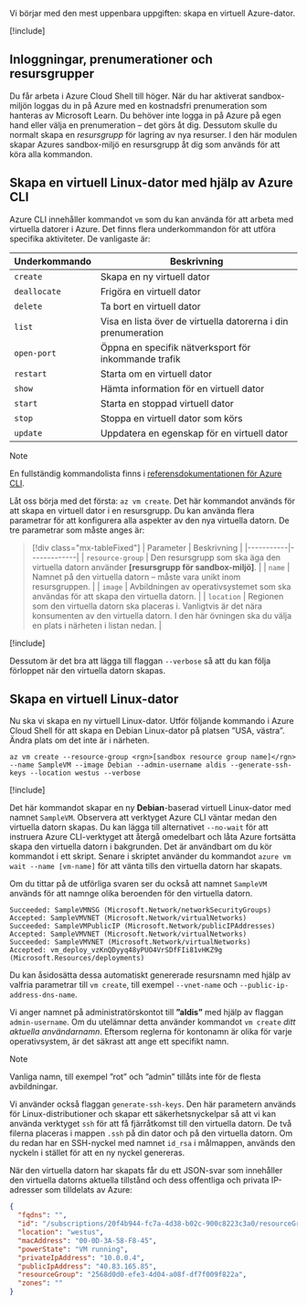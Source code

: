 Vi börjar med den mest uppenbara uppgiften: skapa en virtuell Azure-dator.

<!-- Activate the sandbox -->
[!include[](../../../includes/azure-sandbox-activate.md)]

## <a name="logins-subscriptions-and-resource-groups"></a>Inloggningar, prenumerationer och resursgrupper

Du får arbeta i Azure Cloud Shell till höger. När du har aktiverat sandbox-miljön loggas du in på Azure med en kostnadsfri prenumeration som hanteras av Microsoft Learn. Du behöver inte logga in på Azure på egen hand eller välja en prenumeration – det görs åt dig. Dessutom skulle du normalt skapa en _resursgrupp_ för lagring av nya resurser. I den här modulen skapar Azures sandbox-miljö en resursgrupp åt dig som används för att köra alla kommandon.

## <a name="create-a-linux-vm-with-the-azure-cli"></a>Skapa en virtuell Linux-dator med hjälp av Azure CLI

Azure CLI innehåller kommandot `vm` som du kan använda för att arbeta med virtuella datorer i Azure. Det finns flera underkommandon för att utföra specifika aktiviteter. De vanligaste är:

| Underkommando | Beskrivning |
|-------------|-------------|
| `create`    | Skapa en ny virtuell dator |
| `deallocate` | Frigöra en virtuell dator |
| `delete` | Ta bort en virtuell dator |
| `list` | Visa en lista över de virtuella datorerna i din prenumeration |
| `open-port` | Öppna en specifik nätverksport för inkommande trafik |
| `restart` | Starta om en virtuell dator |
| `show` | Hämta information för en virtuell dator |
| `start` | Starta en stoppad virtuell dator |
| `stop` | Stoppa en virtuell dator som körs |
| `update` | Uppdatera en egenskap för en virtuell dator |

> [!NOTE]
> En fullständig kommandolista finns i [referensdokumentationen för Azure CLI](https://docs.microsoft.com/cli/azure/reference-index?view=azure-cli-latest).

Låt oss börja med det första: `az vm create`. Det här kommandot används för att skapa en virtuell dator i en resursgrupp. Du kan använda flera parametrar för att konfigurera alla aspekter av den nya virtuella datorn. De tre parametrar som måste anges är:

> [!div class="mx-tableFixed"]
> | Parameter | Beskrivning |
> |-----------|-------------|
> | `resource-group` | Den resursgrupp som ska äga den virtuella datorn använder **<rgn>[resursgrupp för sandbox-miljö]</rgn>**. |
> | `name` | Namnet på den virtuella datorn – måste vara unikt inom resursgruppen. |
> | `image` | Avbildningen av operativsystemet som ska användas för att skapa den virtuella datorn. |
> | `location` | Regionen som den virtuella datorn ska placeras i. Vanligtvis är det nära konsumenten av den virtuella datorn. I den här övningen ska du välja en plats i närheten i listan nedan. |

<!-- Resource selection -->
[!include[](../../../includes/azure-sandbox-regions-first-mention-note.md)]

Dessutom är det bra att lägga till flaggan `--verbose` så att du kan följa förloppet när den virtuella datorn skapas. 

## <a name="create-a-linux-virtual-machine"></a>Skapa en virtuell Linux-dator

Nu ska vi skapa en ny virtuell Linux-dator. Utför följande kommando i Azure Cloud Shell för att skapa en Debian Linux-dator på platsen ”USA, västra”. Ändra plats om det inte är i närheten.

```azurecli
az vm create --resource-group <rgn>[sandbox resource group name]</rgn> --name SampleVM --image Debian --admin-username aldis --generate-ssh-keys --location westus --verbose 
```

[!include[](../../../includes/azure-cloudshell-copy-paste-tip.md)]


Det här kommandot skapar en ny **Debian**-baserad virtuell Linux-dator med namnet `SampleVM`. Observera att verktyget Azure CLI väntar medan den virtuella datorn skapas. Du kan lägga till alternativet `--no-wait` för att instruera Azure CLI-verktyget att återgå omedelbart och låta Azure fortsätta skapa den virtuella datorn i bakgrunden. Det är användbart om du kör kommandot i ett skript. Senare i skriptet använder du kommandot `azure vm wait --name [vm-name]` för att vänta tills den virtuella datorn har skapats.

Om du tittar på de utförliga svaren ser du också att namnet `SampleVM` används för att namnge olika beroenden för den virtuella datorn.

```output
Succeeded: SampleVMNSG (Microsoft.Network/networkSecurityGroups)
Accepted: SampleVMVNET (Microsoft.Network/virtualNetworks)
Succeeded: SampleVMPublicIP (Microsoft.Network/publicIPAddresses)
Accepted: SampleVMVNET (Microsoft.Network/virtualNetworks)
Succeeded: SampleVMVNET (Microsoft.Network/virtualNetworks)
Accepted: vm_deploy_vzKnQDyyq48yPUO4VrSDfFIi81vHKZ9g (Microsoft.Resources/deployments)
```

Du kan åsidosätta dessa automatiskt genererade resursnamn med hjälp av valfria parametrar till `vm create`, till exempel `--vnet-name` och `--public-ip-address-dns-name`.

Vi anger namnet på administratörskontot till **”aldis”** med hjälp av flaggan `admin-username`. Om du utelämnar detta använder kommandot `vm create` _ditt aktuella användarnamn_. Eftersom reglerna för kontonamn är olika för varje operativsystem, är det säkrast att ange ett specifikt namn. 

> [!NOTE]
> Vanliga namn, till exempel ”rot” och ”admin” tillåts inte för de flesta avbildningar.

Vi använder också flaggan `generate-ssh-keys`. Den här parametern används för Linux-distributioner och skapar ett säkerhetsnyckelpar så att vi kan använda verktyget `ssh` för att få fjärråtkomst till den virtuella datorn. De två filerna placeras i mappen `.ssh` på din dator och på den virtuella datorn. Om du redan har en SSH-nyckel med namnet `id_rsa` i målmappen, används den nyckeln i stället för att en ny nyckel genereras.

När den virtuella datorn har skapats får du ett JSON-svar som innehåller den virtuella datorns aktuella tillstånd och dess offentliga och privata IP-adresser som tilldelats av Azure:

```json
{
  "fqdns": "",
  "id": "/subscriptions/20f4b944-fc7a-4d38-b02c-900c8223c3a0/resourceGroups/2568d0d0-efe3-4d04-a08f-df7f009f822a/providers/Microsoft.Compute/virtualMachines/SampleVM",
  "location": "westus",
  "macAddress": "00-0D-3A-58-F8-45",
  "powerState": "VM running",
  "privateIpAddress": "10.0.0.4",
  "publicIpAddress": "40.83.165.85",
  "resourceGroup": "2568d0d0-efe3-4d04-a08f-df7f009f822a",
  "zones": ""
}
```
